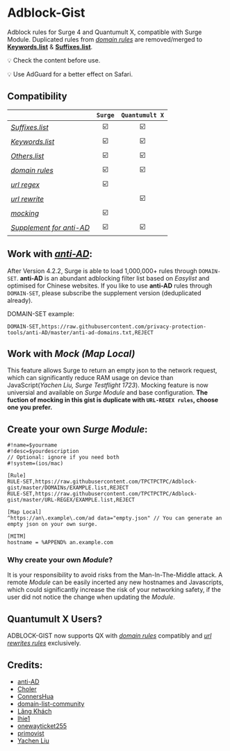# Adblock-Gist
Adblock rules for Surge 4 and Quantumult X, compatible with Surge Module. Duplicated rules from *[domain rules](https://github.com/TPCTPCTPC/Adblock-gist/tree/master/DOMAINs)* are removed/merged to **[Keywords.list](https://github.com/TPCTPCTPC/Adblock-gist/blob/master/Keywords.list)** & **[Suffixes.list](https://github.com/TPCTPCTPC/Adblock-gist/blob/master/Suffixes.list)**.

💡 Check the content before use.

💡 Use AdGuard for a better effect on Safari.

## Compatibility

|                                                                                            |`Surge`|`Quantumult X`|
|--------------------------------------------------------------------------------------------|:-----:|:------------:|
|*[Suffixes.list](https://github.com/TPCTPCTPC/Adblock-gist/blob/master/Suffixes.list)*                      |☑️|☑️|
|*[Keywords.list](https://github.com/TPCTPCTPC/Adblock-gist/blob/master/Keywords.list)*                      |☑️|☑️|
|*[Others.list](https://github.com/TPCTPCTPC/Adblock-gist/blob/master/Others.list)*                          |☑️|☑️|
|*[domain rules](https://github.com/TPCTPCTPC/Adblock-gist/tree/master/DOMAINs)*                             |☑️|☑️|
|*[url regex](https://github.com/TPCTPCTPC/Adblock-gist/tree/master/URL-REGEX)*                              |☑️|   |
|*[url rewrite](https://github.com/TPCTPCTPC/Adblock-gist/tree/master/URL-REWRITE)*                          |   |☑️|
|*[mocking](https://github.com/TPCTPCTPC/Adblock-gist/tree/master/Mock)*                                     |☑️|   |
|*[Supplement for anti-AD](https://github.com/TPCTPCTPC/Adblock-gist/tree/master/Supplement%20for%20anti-AD)*|☑️|☑️|

## Work with *[anti-AD](https://github.com/privacy-protection-tools/anti-AD)*:

After Version 4.2.2, Surge is able to load 1,000,000+ rules through ```DOMAIN-SET```. **anti-AD** is an abundant adblocking filter list based on *Easylist* and optimised for Chinese websites. If you like to use **anti-AD** rules through ```DOMAIN-SET```, please subscribe the supplement version (deduplicated already).

DOMAIN-SET example:
```
DOMAIN-SET,https://raw.githubusercontent.com/privacy-protection-tools/anti-AD/master/anti-ad-domains.txt,REJECT
```

## Work with *Mock (Map Local)*

This feature allows Surge to return an empty json to the network request, which can significantly reduce RAM usage on device than JavaScript(*Yachen Liu, Surge Testflight 1723*). Mocking feature is now universial and available on *Surge Module* and base configuration. **The fuction of mocking in this gist is duplicate with ```URL-REGEX rules```, choose one you prefer.**

## Create your own *Surge Module*:
```
#!name=$yourname
#!desc=$yourdescription
// Optional: ignore if you need both
#!system=(ios/mac)

[Rule]
RULE-SET,https://raw.githubusercontent.com/TPCTPCTPC/Adblock-gist/master/DOMAINs/EXAMPLE.list,REJECT
RULE-SET,https://raw.githubusercontent.com/TPCTPCTPC/Adblock-gist/master/URL-REGEX/EXAMPLE.list,REJECT

[Map Local]
^https://an\.example\.com/ad data="empty.json" // You can generate an empty json on your own surge.

[MITM]
hostname = %APPEND% an.example.com
```

### Why create your own *Module*?

It is your responsibility to avoid risks from the Man-In-The-Middle attack. 
A remote *Module* can be easily incerted any new hostnames and Javascripts, which could significantly increase the risk of your networking safety, if the user did not notice the change when updating the *Module*.

## **Quantumult X** Users?
ADBLOCK-GIST now supports QX with *[domain rules](https://github.com/TPCTPCTPC/Adblock-gist/tree/master/DOMAINs)* compatibly and *[url rewrites rules](https://github.com/TPCTPCTPC/Adblock-gist/tree/master/URL-REWRITE)* exclusively.

## Credits:
- [anti-AD](https://github.com/privacy-protection-tools/anti-AD)
- [Choler](https://github.com/Choler/Surge)
- [ConnersHua](https://github.com/ConnersHua/Profiles/tree/master)
- [domain-list-community](https://github.com/v2ray/domain-list-community)
- [Lãng Khách](https://github.com/langkhach270389/Scripting/tree/master/Surge)
- [lhie1](https://github.com/lhie1/Rules)
- [onewayticket255](https://github.com/onewayticket255/Surge-Script)
- [primovist](https://github.com/primovist/ScriptsForSurge)
- [Yachen Liu](https://community.nssurge.com/d/225-module)
